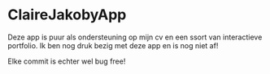 # ClaireJakobyApp

Deze app is puur als ondersteuning op mijn cv en een ssort van interactieve portfolio.
Ik ben nog druk bezig met deze app en is nog niet af!

Elke commit is echter wel bug free!

